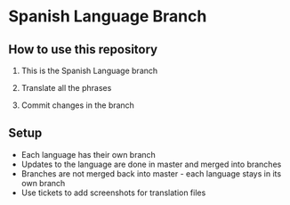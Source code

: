 # Spanish Language Branch

## How to use this repository

1. This is the Spanish Language branch

3. Translate all the phrases

4. Commit changes in the branch

## Setup

 * Each language has their own branch
 * Updates to the language are done in master and merged into branches
 * Branches are not merged back into master - each language stays in its own branch
 * Use tickets to add screenshots for translation files


